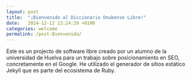 ```yaml
---
layout: post
title:  "¡Bienvenido al Diccionario Onubense Libre!"
date:   2024-12-12 13:24:29 +0100
categories: welcome
permalink: /post-Bienvenida/
---
```



Este es un projecto de software libre creado por un alumno de la universidad de Huelva para un trabajo sobre posicionamiento en SEO, concretamente en el Google. He utilizado el generador de sitios estático Jekyll que es parte del ecosistema de Ruby.

